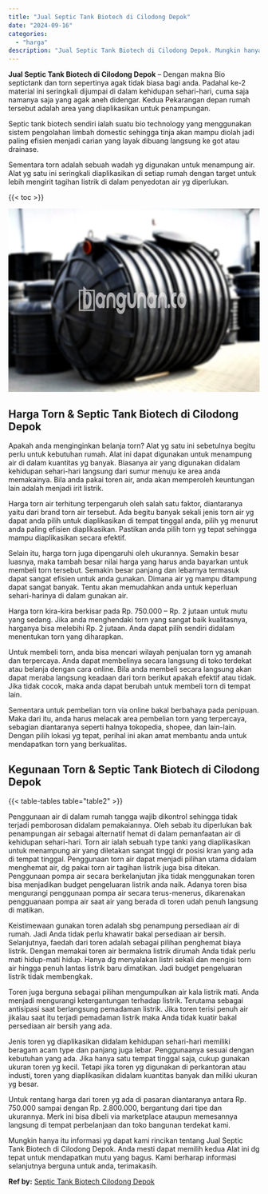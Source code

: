 ```yaml
---
title: "Jual Septic Tank Biotech di Cilodong Depok"
date: "2024-09-16"
categories: 
  - "harga"
description: "Jual Septic Tank Biotech di Cilodong Depok. Mungkin hanya itu informasi yg dapat kami rincikan tentang Jual Septic Tank Biotech di Cilodong Depok. Anda mesti..."
---
```


**Jual Septic Tank Biotech di Cilodong Depok** – Dengan makna Bio septictank dan torn sepertinya agak tidak biasa bagi anda. Padahal ke-2 material ini seringkali dijumpai di dalam kehidupan sehari-hari, cuma saja namanya saja yang agak aneh didengar. Kedua Pekarangan depan rumah tersebut adalah area yang diaplikasikan untuk penampungan.

Septic tank biotech sendiri ialah suatu bio technology yang menggunakan sistem pengolahan limbah domestic sehingga tinja akan mampu diolah jadi paling efisien menjadi carian yang layak dibuang langsung ke got atau drainase.

Sementara torn adalah sebuah wadah yg digunakan untuk menampung air. Alat yg satu ini seringkali diaplikasikan di setiap rumah dengan target untuk lebih mengirit tagihan listrik di dalam penyedotan air yg diperlukan.

{{< toc >}}

![Jual Septic Tank Biotech di Cilodong Depok](/images/jual-bio-septictank-35.png)

## Harga Torn & Septic Tank Biotech di Cilodong Depok

Apakah anda menginginkan belanja torn? Alat yg satu ini sebetulnya begitu perlu untuk kebutuhan rumah. Alat ini dapat digunakan untuk menampung air di dalam kuantitas yg banyak. Biasanya air yang digunakan didalam kehidupan sehari-hari langsung dari sumur menuju ke area anda memakainya. Bila anda pakai toren air, anda akan memperoleh keuntungan lain adalah menjadi irit listrik.

Harga torn air terhitung terpengaruh oleh salah satu faktor, diantaranya yaitu dari brand torn air tersebut. Ada begitu banyak sekali jenis torn air yg dapat anda pilih untuk diaplikasikan di tempat tinggal anda, pilih yg menurut anda paling efisien diaplikasikan. Pastikan anda pilih torn yg tepat sehingga mampu diaplikasikan secara efektif.

Selain itu, harga torn juga dipengaruhi oleh ukurannya. Semakin besar luasnya, maka tambah besar nilai harga yang harus anda bayarkan untuk membeli torn tersebut. Semakin besar panjang dan lebarnya termasuk dapat sangat efisien untuk anda gunakan. Dimana air yg mampu ditampung dapat sangat banyak. Tentu akan memudahkan anda untuk keperluan sehari-harinya di dalam gunakan air.

Harga torn kira-kira berkisar pada Rp. 750.000 – Rp. 2 jutaan untuk mutu yang sedang. Jika anda menghendaki torn yang sangat baik kualitasnya, harganya bisa melebihi Rp. 2 jutaan. Anda dapat pilih sendiri didalam menentukan torn yang diharapkan.

Untuk membeli torn, anda bisa mencari wilayah penjualan torn yg amanah dan terpercaya. Anda dapat membelinya secara langsung di toko terdekat atau belanja dengan cara online. Bila anda membeli secara langsung akan dapat meraba langsung keadaan dari torn berikut apakah efektif atau tidak. Jika tidak cocok, maka anda dapat berubah untuk membeli torn di tempat lain.

Sementara untuk pembelian torn via online bakal berbahaya pada penipuan. Maka dari itu, anda harus melacak area pembelian torn yang terpercaya, sebagian diantaranya seperti halnya tokopedia, shopee, dan lain-lain. Dengan pilih lokasi yg tepat, perihal ini akan amat membantu anda untuk mendapatkan torn yang berkualitas.

## Kegunaan Torn & Septic Tank Biotech di Cilodong Depok

{{< table-tables table="table2" >}}

Penggunaan air di dalam rumah tangga wajib dikontrol sehingga tidak terjadi pemborosan didalam pemakaiannya. Oleh sebab itu diperlukan bak penampungan air sebagai alternatif hemat di dalam pemanfaatan air di kehidupan sehari-hari. Torn air ialah sebuah type tanki yang diaplikasikan untuk menampung air yang diletakan sangat tinggi dr posisi kran yang ada di tempat tinggal. Penggunaan torn air dapat menjadi pilihan utama didalam menghemat air, dg pakai torn air tagihan listrik juga bisa ditekan. Penggunaan pompa air secara berkelanjutan jika tidak menggunakan toren bisa menjadikan budget pengeluaran listrik anda naik. Adanya toren bisa mengurangi penggunaan pompa air secara terus-menerus, dikarenakan pengguanaan pompa air saat air yang berada di toren udah penuh langsung di matikan.

Keistimewaan gunakan toren adalah sbg penampung persediaan air di rumah. Jadi Anda tidak perlu khawatir bakal persediaan air bersih. Selanjutnya, faedah dari toren adalah sebagai pilihan penghemat biaya listrik. Dengan memakai toren air bermakna listrik dirumah Anda tidak perlu mati hidup-mati hidup. Hanya dg menyalakan listri sekali dan mengisi torn air hingga penuh lantas listrik baru dimatikan. Jadi budget pengeluaran listrik tidak membengkak.

Toren juga berguna sebagai pilihan mengumpulkan air kala listrik mati. Anda menjadi mengurangi ketergantungan terhadap listrik. Terutama sebagai antisipasi saat berlangsung pemadaman listrik. Jika toren terisi penuh air jikalau saat itu terjadi pemadaman listrik maka Anda tidak kuatir bakal persediaan air bersih yang ada.

Jenis toren yg diaplikasikan didalam kehidupan sehari-hari memiliki beragam acam type dan panjang juga lebar. Penggunaanya sesuai dengan kebutuhan yang ada. Jika hanya satu tempat tinggal saja, cukup gunakan ukuran toren yg kecil. Tetapi jika toren yg digunakan di perkantoran atau industi, toren yang diaplikasikan didalam kuantitas banyak dan miliki ukuran yg besar.

Untuk rentang harga dari toren yg ada di pasaran diantaranya antara Rp. 750.000 sampai dengan Rp. 2.800.000, bergantung dari tipe dan ukurannya. Merk ini bisa dibeli via marketplace ataupun memesannya langsung di tempat perbelanjaan dan toko bangunan terdekat kami.

Mungkin hanya itu informasi yg dapat kami rincikan tentang Jual Septic Tank Biotech di Cilodong Depok. Anda mesti dapat memilih kedua Alat ini dg tepat untuk mendapatkan mutu yang bagus. Kami berharap informasi selanjutnya berguna untuk anda, terimakasih.

**Ref by:** [Septic Tank Biotech Cilodong Depok](https://id.wikipedia.org/wiki/Septic)
